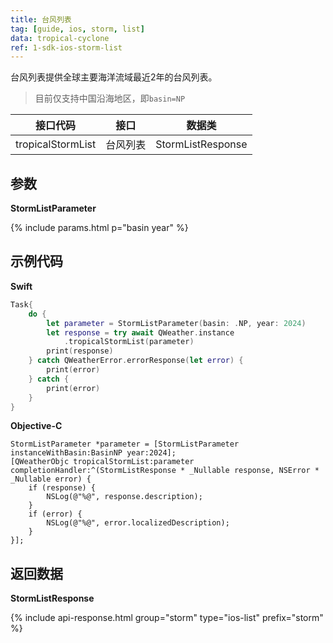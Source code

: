 ```yaml
---
title: 台风列表
tag: [guide, ios, storm, list]
data: tropical-cyclone
ref: 1-sdk-ios-storm-list
---
```


台风列表提供全球主要海洋流域最近2年的台风列表。

> 目前仅支持中国沿海地区，即`basin=NP`

| 接口代码        | 接口     | 数据类             |
| ------------------- | -------- | ---------------- |
| tropicalStormList | 台风列表 | StormListResponse |

## 参数

**StormListParameter**

{% include params.html p="basin year" %}

## 示例代码

**Swift**

```swift
Task{
    do {
        let parameter = StormListParameter(basin: .NP, year: 2024)
        let response = try await QWeather.instance
            .tropicalStormList(parameter)
        print(response)
    } catch QWeatherError.errorResponse(let error) {
        print(error)
    } catch {
        print(error)
    }
}
```

**Objective-C**

```objc
StormListParameter *parameter = [StormListParameter instanceWithBasin:BasinNP year:2024];
[QWeatherObjc tropicalStormList:parameter completionHandler:^(StormListResponse * _Nullable response, NSError * _Nullable error) {
    if (response) {
        NSLog(@"%@", response.description);
    }
    if (error) {
        NSLog(@"%@", error.localizedDescription);
    }
}];
```
     
## 返回数据

**StormListResponse**

{% include api-response.html group="storm" type="ios-list" prefix="storm"  %}

